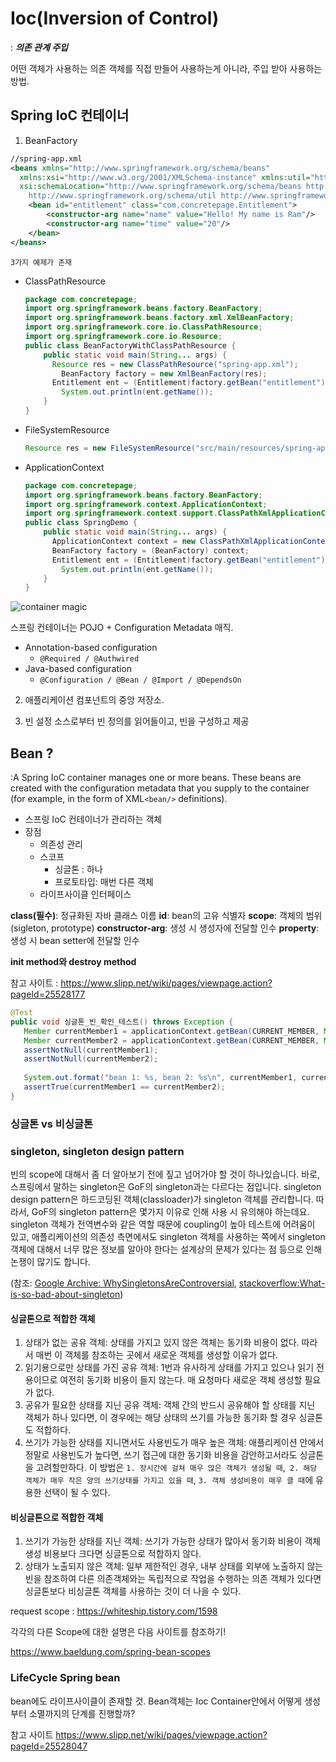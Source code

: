 # Ioc(Inversion of Control)

: ***의존 관계 주입*** 

어떤 객체가 사용하는 의존 객체를 직접 만들어 사용하는게 아니라, 주입 받아 사용하는 방법.



## Spring IoC 컨테이너

1. BeanFactory   

```xml
//spring-app.xml
<beans xmlns="http://www.springframework.org/schema/beans"
  xmlns:xsi="http://www.w3.org/2001/XMLSchema-instance" xmlns:util="http://www.springframework.org/schema/util"
  xsi:schemaLocation="http://www.springframework.org/schema/beans http://www.springframework.org/schema/beans/spring-beans-3.0.xsd
    http://www.springframework.org/schema/util http://www.springframework.org/schema/util/spring-util-3.0.xsd">
    <bean id="entitlement" class="com.concretepage.Entitlement">
	    <constructor-arg name="name" value="Hello! My name is Ram"/>
	    <constructor-arg name="time" value="20"/>
    </bean>
</beans> 
```

`3가지 예제가 존재`  

- ClassPathResource   

  ```java
  package com.concretepage;
  import org.springframework.beans.factory.BeanFactory;
  import org.springframework.beans.factory.xml.XmlBeanFactory;
  import org.springframework.core.io.ClassPathResource;
  import org.springframework.core.io.Resource;
  public class BeanFactoryWithClassPathResource {
      public static void main(String... args) {
      	Resource res = new ClassPathResource("spring-app.xml");
          BeanFactory factory = new XmlBeanFactory(res);
      	Entitlement ent = (Entitlement)factory.getBean("entitlement");
          System.out.println(ent.getName());
      } 
  }
  
  ```

- FileSystemResource  

  ```java
  Resource res = new FileSystemResource("src/main/resources/spring-app.xml");
  ```

- ApplicationContext

  ```java
  package com.concretepage;
  import org.springframework.beans.factory.BeanFactory;
  import org.springframework.context.ApplicationContext;
  import org.springframework.context.support.ClassPathXmlApplicationContext;
  public class SpringDemo {
      public static void main(String... args) {
      	ApplicationContext context = new ClassPathXmlApplicationContext("spring-app.xml");
      	BeanFactory factory = (BeanFactory) context;
      	Entitlement ent = (Entitlement)factory.getBean("entitlement");
          System.out.println(ent.getName());
      } 
  } 
  ```

![container magic](https://docs.spring.io/spring/docs/current/spring-framework-reference/images/container-magic.png)



 스프링 컨테이너는 POJO + Configuration Metadata 매직.

- Annotation-based configuration
  - `@Required / @Authwired`
- Java-based configuration
  - `@Configuration / @Bean / @Import / @DependsOn`



2. 애플리케이션 컴포넌트의 중앙 저장소.  

3. 빈 설정 소스로부터 빈 정의를 읽어들이고, 빈을 구성하고 제공  





## Bean ? 

:A Spring IoC container manages one or more beans. These beans are created with the configuration metadata that you supply to the container (for example, in the form of XML`<bean/>` definitions).

- 스프링 IoC 컨테이너가 관리하는 객체
- 장점
  - 의존성 관리
  - 스코프
    - 싱글톤 : 하나
    - 프로토타입: 매번 다른 객체
  - 라이프사이클 인터페이스



**class(필수)**: 정규화된 자바 클래스 이름
**id**: bean의 고유 식별자
**scope**: 객체의 범위 (sigleton, prototype)
**constructor-arg**: 생성 시 생성자에 전달할 인수
**property**: 생성 시 bean setter에 전달할 인수

**init method와 destroy method**

참고 사이트 : https://www.slipp.net/wiki/pages/viewpage.action?pageId=25528177

```java
@Test
public void 싱글톤_빈_확인_테스트() throws Exception {
   Member currentMember1 = applicationContext.getBean(CURRENT_MEMBER, Member.class);
   Member currentMember2 = applicationContext.getBean(CURRENT_MEMBER, Member.class);
   assertNotNull(currentMember1);
   assertNotNull(currentMember2);
 
   System.out.format("bean 1: %s, bean 2: %s\n", currentMember1, currentMember2);
   assertTrue(currentMember1 == currentMember2);
} 
```



### 싱글톤 vs 비싱글톤



### singleton, singleton design pattern

빈의 scope에 대해서 좀 더 알아보기 전에 짚고 넘어가야 할 것이 하나있습니다. 바로, 스프링에서 말하는 singleton은 GoF의 singleton과는 다르다는 점입니다. singleton design pattern은 하드코딩된 객체(classloader)가 singleton 객체를 관리합니다. 따라서, GoF의 singleton pattern은 몇가지 이유로 인해 사용 시 유의해야 하는데요. singleton 객체가 전역변수와 같은 역할 때문에 coupling이 높아 테스트에 어려움이 있고, 애플리케이션의 의존성 측면에서도 singleton 객체를 사용하는 쪽에서 singleton 객체에 대해서 너무 많은 정보를 알아야 한다는 설계상의 문제가 있다는 점 등으로 인해 논쟁이 많기도 합니다.

(참조: [Google Archive: WhySingletonsAreControversial](https://code.google.com/archive/p/google-singleton-detector/wikis/WhySingletonsAreControversial.wiki), [stackoverflow:What-is-so-bad-about-singleton](http://stackoverflow.com/questions/137975/what-is-so-bad-about-singletons))



#### 싱글톤으로 적합한 객체 

1. 상태가 없는 공유 객체: 상태를 가지고 있지 않은 객체는 동기화 비용이 없다. 따라서 매번 이 객체를 참조하는 곳에서 새로운 객체를 생성할 이유가 없다.  
2. 읽기용으로만 상태를 가진 공유 객체: 1번과 유사하게 상태를 가지고 있으나 읽기 전용이므로 여전히 동기화 비용이 들지 않는다. 매 요청마다 새로운 객체 생성할 필요가 없다.   
3. 공유가 필요한 상태를 지닌 공유 객체: 객체 간의 반드시 공유해야 할 상태를 지닌 객체가 하나 있다면,  이 경우에는 해당 상태의 쓰기를 가능한 동기화 할 경우 싱글톤도 적합하다.  
4. 쓰기가 가능한 상태를 지니면서도 사용빈도가 매우 높은 객체: 애플리케이션 안에서 정말로 사용빈도가 높다면, 쓰기 접근에 대한 동기화 비용을 감안하고서라도 싱글톤을 고려할만하다. 이 방법은 `1. 장시간에 걸쳐 매우 많은 객체가 생성될 때`,` 2. 해당 객체가 매우 작은 양의 쓰기상태를 가지고 있을 때`, `3. 객체 생성비용이 매우 클 때`에 유용한 선택이 될 수 있다.  

#### 비싱글톤으로 적합한 객체

1. 쓰기가 가능한 상태를 지닌 객체: 쓰기가 가능한 상태가 많아서 동기화 비용이 객체 생성 비용보다 크다면 싱글톤으로 적합하지 않다.
2. 상태가 노출되지 않은 객체: 일부 제한적인 경우, 내부 상태를 외부에 노출하지 않는 빈을 참조하여 다른 의존객체와는 독립적으로 작업을 수행하는 의존 객체가 있다면 싱글톤보다 비싱글톤 객체를 사용하는 것이 더 나을 수 있다.



request scope  : https://whiteship.tistory.com/1598

각각의 다른 Scope에 대한 설명은 다음 사이트를 참조하기!

https://www.baeldung.com/spring-bean-scopes



### LifeCycle Spring bean

bean에도 라이프사이클이 존재할 것. Bean객체는 Ioc Container안에서 어떻게 생성부터 소멸까지의 단계를 진행할까?

참고 사이트 https://www.slipp.net/wiki/pages/viewpage.action?pageId=25528047



